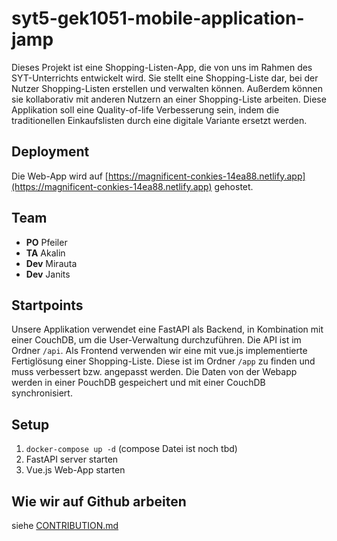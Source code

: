 # syt5-gek1051-mobile-application-jamp
Dieses Projekt ist eine Shopping-Listen-App, die von uns im Rahmen des SYT-Unterrichts entwickelt wird. Sie stellt eine Shopping-Liste dar, bei der Nutzer Shopping-Listen erstellen und verwalten können. Außerdem können sie kollaborativ mit anderen Nutzern an einer Shopping-Liste arbeiten. Diese Applikation soll eine Quality-of-life Verbesserung sein, indem die traditionellen Einkaufslisten durch eine digitale Variante ersetzt werden.

## Deployment

Die Web-App wird auf [https://magnificent-conkies-14ea88.netlify.app](https://magnificent-conkies-14ea88.netlify.app) gehostet.

## Team
- **PO** Pfeiler
- **TA** Akalin
- **Dev** Mirauta
- **Dev** Janits

## Startpoints

Unsere Applikation verwendet eine FastAPI als Backend, in Kombination mit einer CouchDB, um die User-Verwaltung durchzuführen. Die API ist im Ordner `/api`. Als Frontend verwenden wir eine mit vue.js implementierte Fertiglösung einer Shopping-Liste. Diese ist im Ordner `/app` zu finden und muss verbessert bzw. angepasst werden. Die Daten von der Webapp werden in einer PouchDB gespeichert und mit einer CouchDB synchronisiert.

## Setup

1. `docker-compose up -d` (compose Datei ist noch tbd)
2. FastAPI server starten
3. Vue.js Web-App starten 

## Wie wir auf Github arbeiten

siehe [CONTRIBUTION.md](./CONTRIBUTION.md)
